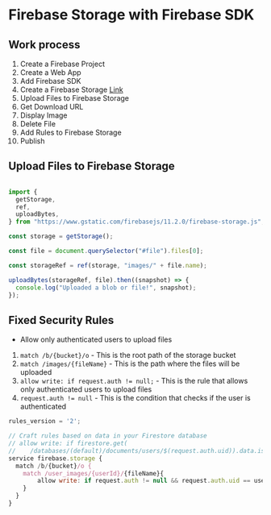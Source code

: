 # Firebase Storage with Firebase SDK

## Work process

1. Create a Firebase Project
2. Create a Web App
3. Add Firebase SDK
4. Create a Firebase Storage [Link](https://console.firebase.google.com/project/learnfirebase-cfdf8/storage)
5. Upload Files to Firebase Storage
6. Get Download URL
7. Display Image
8. Delete File
9. Add Rules to Firebase Storage
10. Publish

## Upload Files to Firebase Storage

```javascript

import {
  getStorage,
  ref,
  uploadBytes,
} from "https://www.gstatic.com/firebasejs/11.2.0/firebase-storage.js";

const storage = getStorage();

const file = document.querySelector("#file").files[0];

const storageRef = ref(storage, "images/" + file.name);

uploadBytes(storageRef, file).then((snapshot) => {
  console.log("Uploaded a blob or file!", snapshot);
});

```

## Fixed Security Rules

- Allow only authenticated users to upload files

1. `match /b/{bucket}/o` - This is the root path of the storage bucket
2. `match /images/{fileName}` - This is the path where the files will be uploaded
3. `allow write: if request.auth != null;` - This is the rule that allows only authenticated users to upload files
4. `request.auth != null` - This is the condition that checks if the user is authenticated

```javascript
rules_version = '2';

// Craft rules based on data in your Firestore database
// allow write: if firestore.get(
//    /databases/(default)/documents/users/$(request.auth.uid)).data.isAdmin;
service firebase.storage {
  match /b/{bucket}/o {
    match /user_images/{userId}/{fileName}{
        allow write: if request.auth != null && request.auth.uid == userId;
    }
  }
}
```
